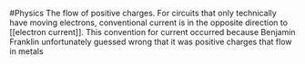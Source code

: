 #Physics 
The flow of positive charges. For circuits that only technically have moving electrons, conventional current is in the opposite direction to [[electron current]]. This convention for current occurred because Benjamin Franklin unfortunately guessed wrong that it was positive charges that flow in metals